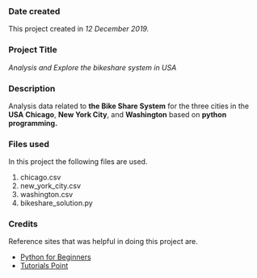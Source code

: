 ### Date created
This project created in *12 December 2019.*

### Project Title
*Analysis and Explore the bikeshare system in USA*

### Description
Analysis data related to **the Bike Share System** for the three cities in the **USA**  **Chicago**, **New York City**, and **Washington** based on **python programming.**


### Files used
In this project the following files are used.
<ol>

<li>chicago.csv</li>
<li>new_york_city.csv</li>
<li>washington.csv</li>
<li>bikeshare_solution.py</li>

</ol>

### Credits
Reference sites that was helpful in doing this project are.

<ul>

<li><a href="https://www.pythonforbeginners.com/basics/">Python for Beginners</a></li>
<li><a href="https://www.tutorialspoint.com/python_data_science/index.htm">Tutorials Point</a></li>

</ul>
